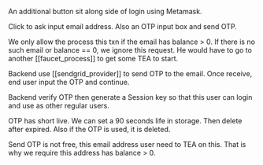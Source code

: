 An additional button sit along side of login using Metamask.

Click to ask input email address. Also an OTP input box and send OTP.

We only allow the process this txn if the email has balance > 0. If there is no such email or balance == 0, we ignore this request. He would have to go to another [[faucet_process]] to get some TEA to start.

Backend use [[sendgrid_provider]] to send OTP to the email. Once receive, end user input the OTP and continue.

Backend verify OTP then generate a Session key so that this user can login and use as other regular users.

OTP has short live. We can set a 90 seconds life in storage. Then delete after expired. Also if the OTP is used, it is deleted.

Send OTP is not free, this email address user need to TEA on this. That is why we require this address has balance > 0.